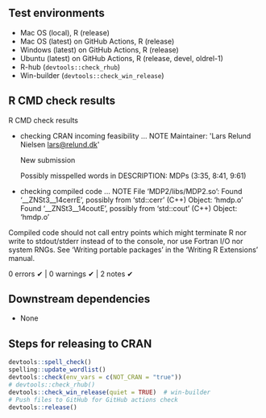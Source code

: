 ## Test environments
* Mac OS (local), R (release)
* Mac OS (latest) on GitHub Actions, R (release)
* Windows (latest) on GitHub Actions, R (release)
* Ubuntu (latest) on GitHub Actions, R (release, devel, oldrel-1)
* R-hub (`devtools::check_rhub`)
* Win-builder (`devtools::check_win_release`)


## R CMD check results
R CMD check results

* checking CRAN incoming feasibility ... NOTE
   Maintainer: 'Lars Relund Nielsen <lars@relund.dk>'
   
   New submission
   
   Possibly misspelled words in DESCRIPTION:
     MDPs (3:35, 8:41, 9:61)
  
* checking compiled code ... NOTE
   File ‘MDP2/libs/MDP2.so’:
     Found ‘__ZNSt3__14cerrE’, possibly from ‘std::cerr’ (C++)
       Object: ‘hmdp.o’
     Found ‘__ZNSt3__14coutE’, possibly from ‘std::cout’ (C++)
       Object: ‘hmdp.o’

Compiled code should not call entry points which might terminate R nor
write to stdout/stderr instead of to the console, nor use Fortran I/O
nor system RNGs.
See ‘Writing portable packages’ in the ‘Writing R Extensions’ manual.

0 errors ✔ | 0 warnings ✔ | 2 notes ✔


## Downstream dependencies
* None


## Steps for releasing to CRAN
```r
devtools::spell_check()
spelling::update_wordlist()
devtools::check(env_vars = c(NOT_CRAN = "true"))
# devtools::check_rhub()
devtools::check_win_release(quiet = TRUE)  # win-builder
# Push files to GitHub for GitHub actions check
devtools::release() 
```

